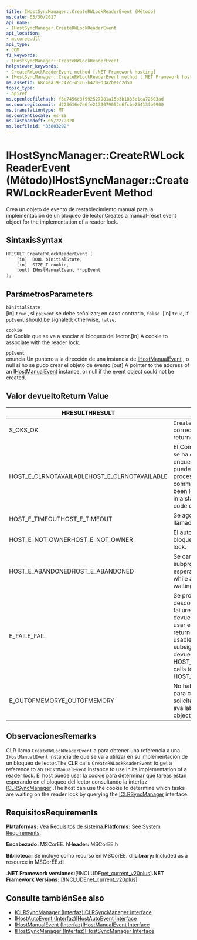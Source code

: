 ```yaml
---
title: IHostSyncManager::CreateRWLockReaderEvent (Método)
ms.date: 03/30/2017
api_name:
- IHostSyncManager.CreateRWLockReaderEvent
api_location:
- mscoree.dll
api_type:
- COM
f1_keywords:
- IHostSyncManager::CreateRWLockReaderEvent
helpviewer_keywords:
- CreateRWLockReaderEvent method [.NET Framework hosting]
- IHostSyncManager::CreateRWLockReaderEvent method [.NET Framework hosting]
ms.assetid: 68c4ea19-c47c-45c6-b420-d3a2ba1c2d50
topic_type:
- apiref
ms.openlocfilehash: f3e7456c3f992527981a15b3b1835e1ca72603ad
ms.sourcegitcommit: d223616e7e6fe2139079052e6fcbe25413fb9900
ms.translationtype: MT
ms.contentlocale: es-ES
ms.lasthandoff: 05/22/2020
ms.locfileid: "83803292"
---
```

# <a name="ihostsyncmanagercreaterwlockreaderevent-method"></a><span data-ttu-id="7acde-102">IHostSyncManager::CreateRWLockReaderEvent (Método)</span><span class="sxs-lookup"><span data-stu-id="7acde-102">IHostSyncManager::CreateRWLockReaderEvent Method</span></span>
<span data-ttu-id="7acde-103">Crea un objeto de evento de restablecimiento manual para la implementación de un bloqueo de lector.</span><span class="sxs-lookup"><span data-stu-id="7acde-103">Creates a manual-reset event object for the implementation of a reader lock.</span></span>  
  
## <a name="syntax"></a><span data-ttu-id="7acde-104">Sintaxis</span><span class="sxs-lookup"><span data-stu-id="7acde-104">Syntax</span></span>  
  
```cpp  
HRESULT CreateRWLockReaderEvent (  
    [in]  BOOL bInitialState,  
    [in]  SIZE_T cookie,  
    [out] IHostManualEvent **ppEvent  
);  
```  
  
## <a name="parameters"></a><span data-ttu-id="7acde-105">Parámetros</span><span class="sxs-lookup"><span data-stu-id="7acde-105">Parameters</span></span>  
 `bInitialState`  
 <span data-ttu-id="7acde-106">[in] `true` , si `ppEvent` se debe señalizar; en caso contrario, `false` .</span><span class="sxs-lookup"><span data-stu-id="7acde-106">[in] `true`, if `ppEvent` should be signaled; otherwise, `false`.</span></span>  
  
 `cookie`  
 <span data-ttu-id="7acde-107">de Cookie que se va a asociar al bloqueo del lector.</span><span class="sxs-lookup"><span data-stu-id="7acde-107">[in] A cookie to associate with the reader lock.</span></span>  
  
 `ppEvent`  
 <span data-ttu-id="7acde-108">enuncia Un puntero a la dirección de una instancia de [IHostManualEvent](ihostmanualevent-interface.md) , o null si no se pudo crear el objeto de evento.</span><span class="sxs-lookup"><span data-stu-id="7acde-108">[out] A pointer to the address of an [IHostManualEvent](ihostmanualevent-interface.md) instance, or null if the event object could not be created.</span></span>  
  
## <a name="return-value"></a><span data-ttu-id="7acde-109">Valor devuelto</span><span class="sxs-lookup"><span data-stu-id="7acde-109">Return Value</span></span>  
  
|<span data-ttu-id="7acde-110">HRESULT</span><span class="sxs-lookup"><span data-stu-id="7acde-110">HRESULT</span></span>|<span data-ttu-id="7acde-111">Descripción</span><span class="sxs-lookup"><span data-stu-id="7acde-111">Description</span></span>|  
|-------------|-----------------|  
|<span data-ttu-id="7acde-112">S_OK</span><span class="sxs-lookup"><span data-stu-id="7acde-112">S_OK</span></span>|<span data-ttu-id="7acde-113">`CreateRWLockReaderEvent`se devolvió correctamente.</span><span class="sxs-lookup"><span data-stu-id="7acde-113">`CreateRWLockReaderEvent` returned successfully.</span></span>|  
|<span data-ttu-id="7acde-114">HOST_E_CLRNOTAVAILABLE</span><span class="sxs-lookup"><span data-stu-id="7acde-114">HOST_E_CLRNOTAVAILABLE</span></span>|<span data-ttu-id="7acde-115">El Common Language Runtime (CLR) no se ha cargado en un proceso o el CLR se encuentra en un estado en el que no puede ejecutar código administrado ni procesar la llamada correctamente.</span><span class="sxs-lookup"><span data-stu-id="7acde-115">The common language runtime (CLR) has not been loaded into a process, or the CLR is in a state in which it cannot run managed code or process the call successfully.</span></span>|  
|<span data-ttu-id="7acde-116">HOST_E_TIMEOUT</span><span class="sxs-lookup"><span data-stu-id="7acde-116">HOST_E_TIMEOUT</span></span>|<span data-ttu-id="7acde-117">Se agotó el tiempo de espera de la llamada.</span><span class="sxs-lookup"><span data-stu-id="7acde-117">The call timed out.</span></span>|  
|<span data-ttu-id="7acde-118">HOST_E_NOT_OWNER</span><span class="sxs-lookup"><span data-stu-id="7acde-118">HOST_E_NOT_OWNER</span></span>|<span data-ttu-id="7acde-119">El autor de la llamada no posee el bloqueo.</span><span class="sxs-lookup"><span data-stu-id="7acde-119">The caller does not own the lock.</span></span>|  
|<span data-ttu-id="7acde-120">HOST_E_ABANDONED</span><span class="sxs-lookup"><span data-stu-id="7acde-120">HOST_E_ABANDONED</span></span>|<span data-ttu-id="7acde-121">Se canceló un evento mientras un subproceso o fibra bloqueados estaba esperando en él.</span><span class="sxs-lookup"><span data-stu-id="7acde-121">An event was canceled while a blocked thread or fiber was waiting on it.</span></span>|  
|<span data-ttu-id="7acde-122">E_FAIL</span><span class="sxs-lookup"><span data-stu-id="7acde-122">E_FAIL</span></span>|<span data-ttu-id="7acde-123">Se produjo un error grave desconocido.</span><span class="sxs-lookup"><span data-stu-id="7acde-123">An unknown catastrophic failure occurred.</span></span> <span data-ttu-id="7acde-124">Cuando un método devuelve E_FAIL, CLR ya no se puede usar en el proceso.</span><span class="sxs-lookup"><span data-stu-id="7acde-124">When a method returns E_FAIL, the CLR is no longer usable within the process.</span></span> <span data-ttu-id="7acde-125">Las llamadas subsiguientes a métodos de hospedaje devuelven HOST_E_CLRNOTAVAILABLE.</span><span class="sxs-lookup"><span data-stu-id="7acde-125">Subsequent calls to hosting methods return HOST_E_CLRNOTAVAILABLE.</span></span>|  
|<span data-ttu-id="7acde-126">E_OUTOFMEMORY</span><span class="sxs-lookup"><span data-stu-id="7acde-126">E_OUTOFMEMORY</span></span>|<span data-ttu-id="7acde-127">No había suficiente memoria disponible para crear el objeto de evento solicitado.</span><span class="sxs-lookup"><span data-stu-id="7acde-127">Not enough memory was available to create the requested event object.</span></span>|  
  
## <a name="remarks"></a><span data-ttu-id="7acde-128">Observaciones</span><span class="sxs-lookup"><span data-stu-id="7acde-128">Remarks</span></span>  
 <span data-ttu-id="7acde-129">CLR llama `CreateRWLockReaderEvent` a para obtener una referencia a una `IHostManualEvent` instancia de que se va a utilizar en su implementación de un bloqueo de lector.</span><span class="sxs-lookup"><span data-stu-id="7acde-129">The CLR calls `CreateRWLockReaderEvent` to get a reference to an `IHostManualEvent` instance to use in its implementation of a reader lock.</span></span> <span data-ttu-id="7acde-130">El host puede usar la cookie para determinar qué tareas están esperando en el bloqueo del lector consultando la interfaz [ICLRSyncManager](iclrsyncmanager-interface.md) .</span><span class="sxs-lookup"><span data-stu-id="7acde-130">The host can use the cookie to determine which tasks are waiting on the reader lock by querying the [ICLRSyncManager](iclrsyncmanager-interface.md) interface.</span></span>  
  
## <a name="requirements"></a><span data-ttu-id="7acde-131">Requisitos</span><span class="sxs-lookup"><span data-stu-id="7acde-131">Requirements</span></span>  
 <span data-ttu-id="7acde-132">**Plataformas:** Vea [Requisitos de sistema](../../get-started/system-requirements.md).</span><span class="sxs-lookup"><span data-stu-id="7acde-132">**Platforms:** See [System Requirements](../../get-started/system-requirements.md).</span></span>  
  
 <span data-ttu-id="7acde-133">**Encabezado:** MSCorEE. h</span><span class="sxs-lookup"><span data-stu-id="7acde-133">**Header:** MSCorEE.h</span></span>  
  
 <span data-ttu-id="7acde-134">**Biblioteca:** Se incluye como recurso en MSCorEE. dll</span><span class="sxs-lookup"><span data-stu-id="7acde-134">**Library:** Included as a resource in MSCorEE.dll</span></span>  
  
 <span data-ttu-id="7acde-135">**.NET Framework versiones:**[!INCLUDE[net_current_v20plus](../../../../includes/net-current-v20plus-md.md)]</span><span class="sxs-lookup"><span data-stu-id="7acde-135">**.NET Framework Versions:** [!INCLUDE[net_current_v20plus](../../../../includes/net-current-v20plus-md.md)]</span></span>  
  
## <a name="see-also"></a><span data-ttu-id="7acde-136">Consulte también</span><span class="sxs-lookup"><span data-stu-id="7acde-136">See also</span></span>

- [<span data-ttu-id="7acde-137">ICLRSyncManager (Interfaz)</span><span class="sxs-lookup"><span data-stu-id="7acde-137">ICLRSyncManager Interface</span></span>](iclrsyncmanager-interface.md)
- [<span data-ttu-id="7acde-138">IHostAutoEvent (Interfaz)</span><span class="sxs-lookup"><span data-stu-id="7acde-138">IHostAutoEvent Interface</span></span>](ihostautoevent-interface.md)
- [<span data-ttu-id="7acde-139">IHostManualEvent (Interfaz)</span><span class="sxs-lookup"><span data-stu-id="7acde-139">IHostManualEvent Interface</span></span>](ihostmanualevent-interface.md)
- [<span data-ttu-id="7acde-140">IHostSyncManager (Interfaz)</span><span class="sxs-lookup"><span data-stu-id="7acde-140">IHostSyncManager Interface</span></span>](ihostsyncmanager-interface.md)
